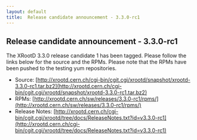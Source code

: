 ```yaml
---
layout: default
title:  Release candidate announcement - 3.3.0-rc1
---
```


Release candidate announcement - 3.3.0-rc1
------------------------------------------

The XRootD 3.3.0 release candidate 1 has been tagged. Please follow the links
below for the source and the RPMs. Please note that the RPMs have been pushed
to the testing yum repositories.

 * Source: [http://xrootd.cern.ch/cgi-bin/cgit.cgi/xrootd/snapshot/xrootd-3.3.0-rc1.tar.bz2](http://xrootd.cern.ch/cgi-bin/cgit.cgi/xrootd/snapshot/xrootd-3.3.0-rc1.tar.bz2)
 * RPMs: [http://xrootd.cern.ch/sw/releases/3.3.0-rc1/rpms/](http://xrootd.cern.ch/sw/releases/3.3.0-rc1/rpms/)
 * Release Notes: [http://xrootd.cern.ch/cgi-bin/cgit.cgi/xrootd/tree/docs/ReleaseNotes.txt?id=v3.3.0-rc1](http://xrootd.cern.ch/cgi-bin/cgit.cgi/xrootd/tree/docs/ReleaseNotes.txt?id=v3.3.0-rc1)
